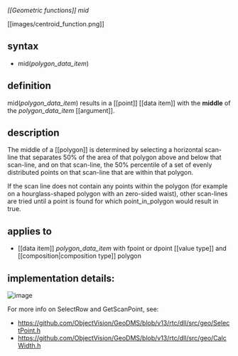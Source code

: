 *[[Geometric functions]] mid*

[[images/centroid_function.png]]

## syntax

- mid(*polygon_data_item*)

## definition

mid(*polygon_data_item*) results in a [[point]] [[data item]] with the **middle** of the *polygon_data_item* [[argument]].

## description

The middle of a [[polygon]] is determined by selecting a horizontal scan-line that separates 50% of the area of that polygon above and below that scan-line, and on that scan-line, the 50% percentile of a set of evenly distributed points on that scan-line that are within that polygon.

If the scan line does not contain any points within the polygon (for example on a hourglass-shaped polygon with an zero-sided waist), other scan-lines are  tried until a point is found for which point_in_polygon would result in true.

## applies to

- [[data item]] *polygon_data_item* with fpoint or dpoint [[value type]] and [[composition|composition type]] polygon



## implementation details:
![image](https://github.com/ObjectVision/GeoDMS/assets/2284361/5a7d3698-72e9-46ec-a152-dd8a0c50b192)

For more info on SelectRow and GetScanPoint, see: 
- https://github.com/ObjectVision/GeoDMS/blob/v13/rtc/dll/src/geo/SelectPoint.h
- https://github.com/ObjectVision/GeoDMS/blob/v13/rtc/dll/src/geo/CalcWidth.h

